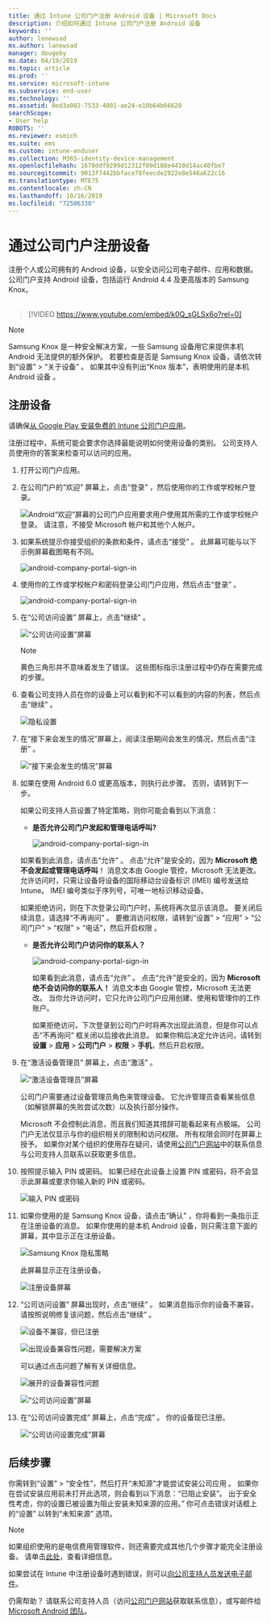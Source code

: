```yaml
---
title: 通过 Intune 公司门户注册 Android 设备 | Microsoft Docs
description: 介绍如何通过 Intune 公司门户注册 Android 设备
keywords: ''
author: lenewsad
ms.author: lanewsad
manager: dougeby
ms.date: 04/19/2019
ms.topic: article
ms.prod: ''
ms.service: microsoft-intune
ms.subservice: end-user
ms.technology: ''
ms.assetid: 0ed3a002-7533-4001-ae24-e10b64b66620
searchScope:
- User help
ROBOTS: ''
ms.reviewer: esmich
ms.suite: ems
ms.custom: intune-enduser
ms.collection: M365-identity-device-management
ms.openlocfilehash: 1670ddf9299d12312f09d188e4410d14ac40fbe7
ms.sourcegitcommit: 9013f7442bbface78feecde2922e8e546a622c16
ms.translationtype: MTE75
ms.contentlocale: zh-CN
ms.lasthandoff: 10/16/2019
ms.locfileid: "72506330"
---
```

# <a name="enroll-your-device-with-company-portal"></a>通过公司门户注册设备  
注册个人或公司拥有的 Android 设备，以安全访问公司电子邮件、应用和数据。 公司门户支持 Android 设备，包括运行 Android 4.4 及更高版本的 Samsung Knox。  
</br>
> [!VIDEO https://www.youtube.com/embed/k0Q_sGLSx6o?rel=0]

> [!NOTE]
> Samsung Knox 是一种安全解决方案，一些 Samsung 设备用它来提供本机 Android 无法提供的额外保护。 若要检查是否是 Samsung Knox 设备，请依次转到“设置” > “关于设备”   。 如果其中没有列出“Knox 版本”，表明使用的是本机 Android 设备  。

## <a name="enroll-device"></a>注册设备  
请确保[从 Google Play 安装免费的 Intune 公司门户应用](https://play.google.com/store/apps/details?id=com.microsoft.windowsintune.companyportal)。 

注册过程中，系统可能会要求你选择最能说明如何使用设备的类别。 公司支持人员使用你的答案来检查可以访问的应用。  

1. 打开公司门户应用。  

3. 在公司门户的“欢迎”  屏幕上，点击“登录”  ，然后使用你的工作或学校帐户登录。

   ![Android“欢迎”屏幕的公司门户应用要求用户使用其所需的工作或学校帐户登录。 请注意，不接受 Microsoft 帐户和其他个人帐户。](./media/and-enroll-0-welcome-screen.png)   

4. 如果系统提示你接受组织的条款和条件，请点击“接受”  。 此屏幕可能与以下示例屏幕截图略有不同。 

   ![android-company-portal-sign-in](./media/and-enroll-3-accept-terms.png)

5. 使用你的工作或学校帐户和密码登录公司门户应用，然后点击“登录”  。

   ![android-company-portal-sign-in](./media/and-enroll-2-cp-sign-in.png)

6. 在“公司访问设置”  屏幕上，点击“继续”  。

   ![“公司访问设置”屏幕](/intune/media/android_cp_enroll_01_1709_new.png)

   > [!NOTE]
   > 黄色三角形并不意味着发生了错误。 这些图标指示注册过程中仍存在需要完成的步骤。

7. 查看公司支持人员在你的设备上可以看到和不可以看到的内容的列表，然后点击“继续”  。

   ![隐私设置](/intune/media/android_cp_enroll_02_after_1710.png)

8. 在“接下来会发生的情况”屏幕上，阅读注册期间会发生的情况，然后点击“注册”   。

   ![“接下来会发生的情况”屏幕](/intune/media/android_cp_enroll_03_after_1710.png)

9. 如果在使用 Android 6.0 或更高版本，则执行此步骤。 否则，请转到下一步。

   如果公司支持人员设置了特定策略，则你可能会看到以下消息：
   - **是否允许公司门户发起和管理电话呼叫?**

     ![android-company-portal-sign-in](./media/and-enroll-3a-allow-phone-access.png)

   如果看到此消息，请点击“允许”  。 点击“允许”是安全的，因为 **Microsoft 绝不会发起或管理电话呼叫**！ 消息文本由 Google 管控，Microsoft 无法更改。 允许访问时，只需让设备将设备的国际移动台设备标识 (IMEI) 编号发送给 Intune。 IMEI 编号类似于序列号，可唯一地标识移动设备。

   如果拒绝访问，则在下次登录公司门户时，系统将再次显示该消息。 要关闭后续消息，请选择“不再询问”  。 要撤消访问权限，请转到“设置” > “应用” > “公司门户” > “权限” > “电话”，然后开启权限      。  

   - **是否允许公司门户访问你的联系人？**

     ![android-company-portal-sign-in](./media/and-enroll-3b-allow-contacts-access.png)

     如果看到此消息，请点击“允许”  。 点击“允许”是安全的，因为 **Microsoft 绝不会访问你的联系人！** 消息文本由 Google 管控，Microsoft 无法更改。 当你允许访问时，它只允许公司门户应用创建、使用和管理你的工作账户。

     如果拒绝访问，下次登录到公司门户时将再次出现此消息，但是你可以点击“不再询问”  框关闭以后接收此消息。 如果你稍后决定允许访问，请转到**设置** &gt; **应用** &gt; **公司门户** &gt; **权限** &gt; **手机**，然后开启权限。

10. 在“激活设备管理员”  屏幕上，点击“激活”  。

    ![“激活设备管理员”屏幕](./media/and-enroll-5-activate.png)

    公司门户需要通过设备管理员角色来管理设备。 它允许管理员查看某些信息（如解锁屏幕的失败尝试次数）以及执行部分操作。    

    Microsoft 不会控制此消息，而且我们知道其措辞可能看起来有点极端。 公司门户无法仅显示与你的组织相关的限制和访问权限。 所有权限会同时在屏幕上授予。 如果你对某个组织的使用存在疑问，请使用[公司门户网站](https://go.microsoft.com/fwlink/?linkid=2010980)中的联系信息与公司支持人员联系以获取更多信息。  

11. 按照提示输入 PIN 或密码。 如果已经在此设备上设置 PIN 或密码，将不会显示此屏幕或要求你输入新的 PIN 或密码。  

    ![输入 PIN 或密码](./media/and-enroll-6-PIN-native.png)

12. 如果你使用的是 Samsung Knox 设备，请点击“确认”  ，你将看到一条指示正在注册设备的消息。 如果你使用的是本机 Android 设备，则只需注意下面的屏幕，其中显示正在注册设备。

    ![Samsung Knox 隐私策略](./media/and-enroll-7-knox-privacy-policy.png)

    此屏幕显示正在注册设备。

    ![注册设备屏幕](./media/and-enroll-8-device-enrolling.png)

13. “公司访问设置”  屏幕出现时，点击“继续”  。 如果消息指示你的设备不兼容，请按照说明修复该问题，然后点击“继续”  。

    ![设备不兼容，但已注册](/intune/media/android_cp_enroll_05_post_1709.png)

    ![出现设备兼容性问题，需要解决方案](/intune/media/android_cp_enroll_03_post_1709.png)

    可以通过点击问题了解有关详细信息。

    ![展开的设备兼容性问题](/intune/media/android_cp_enroll_04_post_1709.png)

    ![“公司访问设置”屏幕](./media/and-enroll-9d-comp-access-setup.png)  

14. 在“公司访问设置完成”  屏幕上，点击“完成”  。 你的设备现已注册。

    ![“公司访问设置完成”屏幕](./media/and-enroll-10-comp-access-setup-complete.png)

## <a name="next-steps"></a>后续步骤  

你需转到“设置” > “安全性”，然后打开“未知源”才能尝试安装公司应用    。 如果你在尝试安装应用前未打开此选项，则会看到以下消息：“已阻止安装”。 出于安全性考虑，你的设置已被设置为阻止安装未知来源的应用。” 你可点击错误对话框上的“设置”  以转到“未知来源”  选项。  

> [!Note]
> 如果组织使用的是电信费用管理软件，则还需要完成其他几个步骤才能完全注册设备。 请单击[此处](enroll-your-device-with-telecom-expense-management-android.md)，查看详细信息。

如果尝试在 Intune 中注册设备时遇到错误，则可以[向公司支持人员发送电子邮件](send-logs-to-your-it-admin-by-email-android.md)。  

仍需帮助？ 请联系公司支持人员（访问[公司门户网站](https://go.microsoft.com/fwlink/?linkid=2010980)获取联系信息），或写邮件给 <a href="mailto:wintunedroidfbk@microsoft.com?subject=I'm having trouble with enrolling my Android device&body=Describe the issue you're experiencing here.">Microsoft Android 团队</a>。
